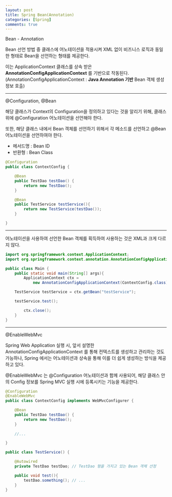 ```yaml
---
layout: post
title: Spring Bean(Annotation)
categories: [Spring]
comments: true
---
```


Bean - Annotation

Bean 선언 방법 중 클래스에 어노테이션을 적용시켜 XML 없이 비즈니스 로직과 동일한 형태로 Bean을 선언하는 형태를 제공한다.

이는 ApplicationContext 클래스를 상속 받은 **AnnotationConfigApplicationContext** 를 기반으로 작동된다.
(AnnotationConfigApplicationContext : **Java Annotation 기반** Bean 객체 생성 정보 호출)

-------------

@Configuration, @Bean

해당 클래스가 Context의 Configuration을 정의하고 있다는 것을 알리기 위해, 클래스 위에 @Configuration 어노테이션을 선언해야 한다.

또한, 해당 클래스 내에서 Bean 객체를 선언하기 위해서 각 메소드를 선언하고 @Bean 어노테이션을 선언하여야 한다.
- 메서드명 : Bean ID
- 반환형 : Bean Class

``` java
@Configuration
public class ContextConfig {

    @Bean
    public TestDao testDao() {
        return new TestDao();
    }

    @Bean
    public TestService testService(){
        return new TestService(testDao());
    }

}
```

-------------

어노테이션을 사용하여 선언한 Bean 객체를 획득하여 사용하는 것은 XML과 크게 다르지 않다.

``` java
import org.springframework.context.ApplicationContext;
import org.springframework.context.annotation.AnnotationConfigApplicationContext;

public class Main {
    public static void main(String[] args){
    	ApplicationContext ctx = 
            new AnnotationConfigApplicationContext(ContextConfig.class);

	TestService testService = ctx.getBean("testService");

	testService.test();

        ctx.close();
    }
}
```

-------------

@EnableWebMvc

Spring Web Application 실행 시, 앞서 설명한 AnnotationConfigApplicationContext 를 통해 컨텍스트를 생성하고 관리하는 것도 가능하나, Spring 에서는 어노테이션과 상속을 통해 이를 더 쉽게 생성하는 방식을 제공하고 있다.

@EnableWebMvc 는 @Configuration 어노테이션과 함께 사용되어, 해당 클래스 안의 Config 정보를 Spring MVC 실행 시에 등록시키는 기능을 제공한다.

``` java
@Configuration
@EnableWebMvc
public class ContextConfig implements WebMvcConfigurer {

    @Bean
    public TestDao testDao() {
        return new TestDao();
    }
	
	//...

}
```

``` java
public class TestService() {

	@Autowired
	private TestDao testDao; // TestDao 형을 가지고 있는 Bean 객체 선정

	public void test(){
		testDao.something(); // ...
	}
}
```
